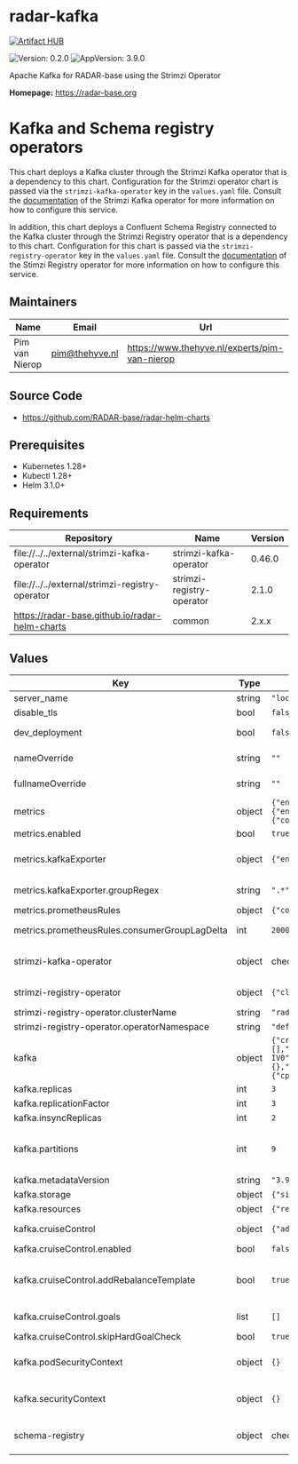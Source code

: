 

# radar-kafka
[![Artifact HUB](https://img.shields.io/endpoint?url=https://artifacthub.io/badge/repository/radar-kafka)](https://artifacthub.io/packages/helm/radar-base/radar-kafka)

![Version: 0.2.0](https://img.shields.io/badge/Version-0.2.0-informational?style=flat-square) ![AppVersion: 3.9.0](https://img.shields.io/badge/AppVersion-3.9.0-informational?style=flat-square)

Apache Kafka for RADAR-base using the Strimzi Operator

**Homepage:** <https://radar-base.org>

# Kafka and Schema registry operators

This chart deploys a Kafka cluster through the Strimzi Kafka operator that is a dependency to this chart. Configuration for the Strimzi operator chart is passed via the `strimzi-kafka-operator` key in the `values.yaml` file.
Consult the [documentation](https://strimzi.io/documentation/) of the Strimzi Kafka operator for more information on how to configure this service.

In addition, this chart deploys a Confluent Schema Registry connected to the Kafka cluster through the Strimzi Registry operator that is a dependency to this chart. Configuration for this chart is passed via the `strimzi-registry-operator` key in the `values.yaml` file.
Consult the [documentation](https://github.com/lsst-sqre/strimzi-registry-operator) of the Stimzi Registry operator for more information on how to configure this service.

## Maintainers

| Name | Email | Url |
| ---- | ------ | --- |
| Pim van Nierop | <pim@thehyve.nl> | <https://www.thehyve.nl/experts/pim-van-nierop> |

## Source Code

* <https://github.com/RADAR-base/radar-helm-charts>

## Prerequisites
* Kubernetes 1.28+
* Kubectl 1.28+
* Helm 3.1.0+

## Requirements

| Repository | Name | Version |
|------------|------|---------|
| file://../../external/strimzi-kafka-operator | strimzi-kafka-operator | 0.46.0 |
| file://../../external/strimzi-registry-operator | strimzi-registry-operator | 2.1.0 |
| https://radar-base.github.io/radar-helm-charts | common | 2.x.x |

## Values

| Key | Type | Default | Description |
|-----|------|---------|-------------|
| server_name | string | `"localhost"` | domain name of the server |
| disable_tls | bool | `false` |  |
| dev_deployment | bool | `false` | Deploy with minimal replicas, replicationFactor and without PVCs (a.k.a ephemeral mode) |
| nameOverride | string | `""` | String to partially override radar-kafka.fullname template with a string (will prepend the release name) |
| fullnameOverride | string | `""` | String to fully override radar-kafka.fullname template with a string |
| metrics | object | `{"enabled":true,"kafkaExporter":{"enableSaramaLogging":true,"groupRegex":".*","topicRegex":".*"},"prometheusRules":{"consumerGroupLagDelta":20000}}` | Enable metrics to be collected via Prometheus-operator |
| metrics.enabled | bool | `true` | Enable monitoring of metrics |
| metrics.kafkaExporter | object | `{"enableSaramaLogging":true,"groupRegex":".*","topicRegex":".*"}` | Values for Prometheus JMX Exporter attached to Kafka pods ref: https://strimzi.io/docs/operators/latest/deploying#proc-metrics-kafka-deploy-options-str |
| metrics.kafkaExporter.groupRegex | string | `".*"` | Regex that selects consumer groups for KafkaExporter errors/warnings. |
| metrics.prometheusRules | object | `{"consumerGroupLagDelta":20000}` | Custom parameters to selected prometheus rules |
| metrics.prometheusRules.consumerGroupLagDelta | int | `20000` | Threshold of backpressure (number of messages not handled by consumer group) warning for consumer groups. |
| strimzi-kafka-operator | object | check `values.yaml` | Values for kafka operator ref: https://strimzi.io/docs/operators/latest/deploying#assembly-operators-str |
| strimzi-registry-operator | object | `{"clusterName":"radar","operatorNamespace":"default"}` | Values for schema registry operator ref: https://github.com/lsst-sqre/strimzi-registry-operator |
| strimzi-registry-operator.clusterName | string | `"radar"` | Keep in sync with 'fullnameOverride' |
| strimzi-registry-operator.operatorNamespace | string | `"default"` | Keep in sync with namespace used by deployment |
| kafka | object | `{"cruiseControl":{"addRebalanceTemplate":true,"enabled":false,"goals":[],"skipHardGoalCheck":true},"insyncReplicas":2,"metadataVersion":"3.9-IV0","partitions":9,"podSecurityContext":{},"replicas":3,"replicationFactor":3,"resources":{"requests":{"cpu":"100m","memory":"1Gi"}},"securityContext":{},"storage":{"size":"10Gi"}}` | Values for Kafka cluster deployed by Strimzi kafka operator |
| kafka.replicas | int | `3` | Number of Kafka brokers |
| kafka.replicationFactor | int | `3` | Number of replicas for Kafka topics |
| kafka.insyncReplicas | int | `2` | Number of in-sync kafka broker replicas |
| kafka.partitions | int | `9` | Number of topic data partitions. Rule of thumb: 3 times the number of brokers. Headroom is used for future upscale of brokers. ref: https://learn.conduktor.io/kafka/kafka-topics-choosing-the-replication-factor-and-partitions-count/ |
| kafka.metadataVersion | string | `"3.9-IV0"` | Metadata API version. Keep in sync with appVersion |
| kafka.storage | object | `{"size":"10Gi"}` | Storage size for Kafka pods |
| kafka.resources | object | `{"requests":{"cpu":"100m","memory":"1Gi"}}` | Resource requests for Kafka pods |
| kafka.cruiseControl | object | `{"addRebalanceTemplate":true,"enabled":false,"goals":[],"skipHardGoalCheck":true}` | Config for the Cruise Control rebalancer (https://github.com/linkedin/cruise-control) |
| kafka.cruiseControl.enabled | bool | `false` | Deploy the Cruise Control rebalancer operator. |
| kafka.cruiseControl.addRebalanceTemplate | bool | `true` | Add a KafkaRebalance template CRD. Note that this does not automatically rebalance the cluster. For rebalancing, you need to create a KafkaRebalance resource using the template. |
| kafka.cruiseControl.goals | list | `[]` | Goals for the Cruise Control rebalancer. If left empty, the default goals are used. |
| kafka.cruiseControl.skipHardGoalCheck | bool | `true` | Skip hard goal check by Cruise Control rebalancer. |
| kafka.podSecurityContext | object | `{}` | Security Context for Kafka pods ref: https://strimzi.io/docs/operators/latest/deploying#assembly-security-providers-str |
| kafka.securityContext | object | `{}` | Security Context for Kafka containers ref: https://strimzi.io/docs/operators/latest/deploying#assembly-security-providers-str |
| schema-registry | object | check `values.yaml` | Values for schema registry deployed by strimzi-registry-operator ref: https://github.com/lsst-sqre/strimzi-registry-operator |
